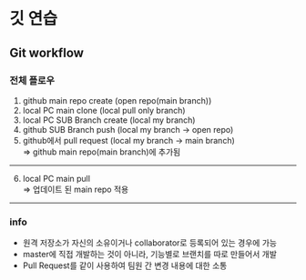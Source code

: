 # 깃 연습

## Git workflow

### 전체 플로우
1. github main repo create (open repo(main branch))
2. local PC main clone (local pull only branch)
3. local PC SUB Branch create (local my branch)
4. github SUB Branch push (local my branch -> open repo)
5. github에서 pull request (local my branch -> main branch) <br>
=> github main repo(main branch)에 추가됨

---

6. local PC main pull <br>
=> 업데이트 된 main repo 적용

---
### info
- 원격 저장소가 자신의 소유이거나 collaborator로 등록되어 있는 경우에 가능
- master에 직접 개발하는 것이 아니라, 기능별로 브랜치를 따로 만들어서 개발
- Pull Request를 같이 사용하여 팀원 간 변경 내용에 대한 소통